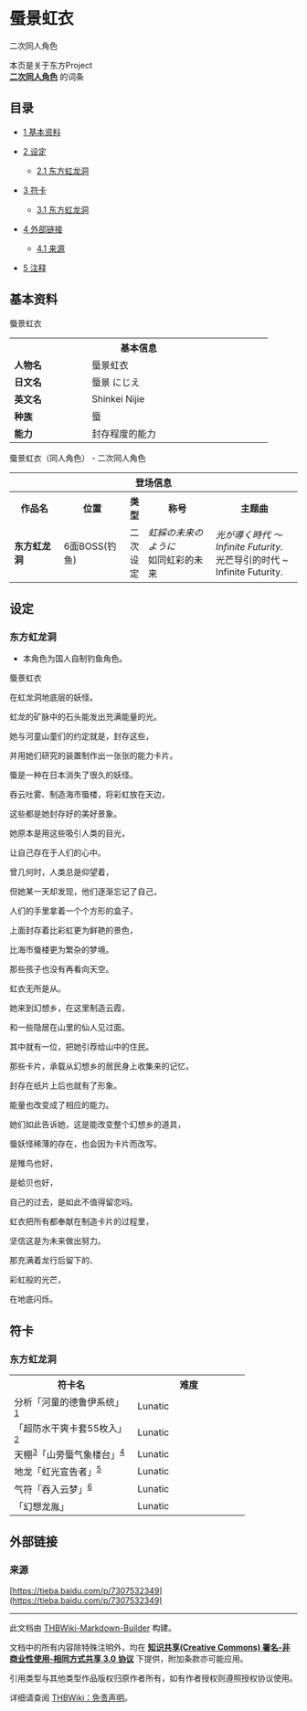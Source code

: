# 蜃景虹衣

<!-- source html: G:\repos\THBWiki-Markdown-Builder\THBWikiMarkdown\Temp\main\b\b6\ns0%3A%E8%9C%83%E6%99%AF%E8%99%B9%E8%A1%A3.html -->

二次同人角色

本页是关于东方Project  
 **[二次同人角色](./二次角色列表.md)** 的词条
## 目录

- [1 基本资料](#基本资料)
- [2 设定](#设定)

  - [2.1 东方虹龙洞](#东方虹龙洞)



- [3 符卡](#符卡)

  - [3.1 东方虹龙洞](#东方虹龙洞_2)



- [4 外部链接](#外部链接)

  - [4.1 来源](#来源)



- [5 注释](#注释)




## 基本资料
[](./文件-蜃景虹衣.png.md)  [](./文件-蜃景虹衣.png.md)蜃景虹衣

<table>
<tbody><tr>
<th colspan="2">基本信息</th>
</tr>
<tr>
<td style="width:120px"><b>人物名</b></td><td style="min-width:300px">蜃景虹衣</td>
</tr><tr><td><b>日文名</b></td><td>蜃景 にじえ</td></tr><tr><td><b>英文名</b></td><td>Shinkei Nijie</td></tr><tr><td><b>种族</b></td><td>蜃</td></tr><tr><td><b>能力</b></td><td>封存程度的能力</td></tr></tbody></table>

蜃景虹衣（同人角色） - 二次同人角色

<table>
<tbody><tr>
<th colspan="5">登场信息</th>
</tr><tr><th><b>作品名</b></th><th><b>位置</b></th><th><b>类型</b></th><th><b>称号</b></th><th><b>主题曲</b></th></tr><tr><td rowspan="1" style="width:120px"><b>东方虹龙洞</b></td><td style="width:130px">6面BOSS(钓鱼)</td><td style="width:15px">二次设定</td><td style="width:180px"><i>虹綵の未来のように</i><br>
如同虹彩的未来</td><td style="width:200px"><i>光が導く時代 ～ Infinite Futurity.</i><br>
光芒导引的时代 ~ Infinite Futurity.</td></tr></tbody></table>


## 设定
### 东方虹龙洞
- 本角色为国人自制钓鱼角色。  


[](./文件-蜃景虹衣钓鱼图.jpg.md)  [](./文件-蜃景虹衣钓鱼图.jpg.md)蜃景虹衣
  
  

在虹龙洞地底层的妖怪。  

虹龙的矿脉中的石头能发出充满能量的光。  

她与河童山童们的约定就是，封存这些，  

并用她们研究的装置制作出一张张的能力卡片。  

  

蜃是一种在日本消失了很久的妖怪。  

吞云吐雾、制造海市蜃楼，将彩虹放在天边，  

这些都是她封存好的美好景象。  

她原本是用这些吸引人类的目光，  

让自己存在于人们的心中。  

  

曾几何时，人类总是仰望着，  

但她某一天却发现，他们逐渐忘记了自己，  

人们的手里拿着一个个方形的盒子，  

上面封存着比彩虹更为鲜艳的景色，  

比海市蜃楼更为繁杂的梦境。  

那些孩子也没有再看向天空。  

  

虹衣无所是从。  

她来到幻想乡，在这里制造云霞，  

和一些隐居在山里的仙人见过面。  

其中就有一位，把她引荐给山中的住民。  

  

那些卡片，承载从幻想乡的居民身上收集来的记忆，  

封存在纸片上后也就有了形象。  

能量也改变成了相应的能力。  

她们如此告诉她，这是能改变整个幻想乡的道具，  

蜃妖怪稀薄的存在，也会因为卡片而改写。  

  

是雉鸟也好，  

是蛤贝也好，  

自己的过去，是如此不值得留恋吗。  

  

虹衣把所有都奉献在制造卡片的过程里，  

坚信这是为未来做出努力。  

  

那充满着龙行后留下的、  

彩虹般的光芒，  

在地底闪烁。  

  

  

## 符卡
### 东方虹龙洞

<table><tbody><tr><th><b>符卡名</b></th><th><b>难度</b></th></tr><tr><td style="width:200px">分析「河童的德鲁伊系统」<sup id="cite_ref-1" class="reference"><a href="#cite_note-1">1</a></sup></td><td style="width:180px">Lunatic</td></tr>
<tr><td style="width:200px">「超防水干爽卡套55枚入」<sup id="cite_ref-2" class="reference"><a href="#cite_note-2">2</a></sup></td><td style="width:180px">Lunatic</td></tr>
<tr><td style="width:200px">天棚<sup id="cite_ref-3" class="reference"><a href="#cite_note-3">3</a></sup>「山旁蜃气象楼台」<sup id="cite_ref-4" class="reference"><a href="#cite_note-4">4</a></sup></td><td style="width:180px">Lunatic</td></tr>
<tr><td style="width:200px">地龙「虹光宣告者」<sup id="cite_ref-5" class="reference"><a href="#cite_note-5">5</a></sup></td><td style="width:180px">Lunatic</td></tr>
<tr><td style="width:200px">气符「吞入云梦」<sup id="cite_ref-6" class="reference"><a href="#cite_note-6">6</a></sup></td><td style="width:180px">Lunatic</td></tr>
<tr><td style="width:200px">「幻想龙胤」</td><td style="width:180px">Lunatic</td></tr></tbody></table>


## 外部链接
### 来源
  
[https://tieba.baidu.com/p/7307532349](https://tieba.baidu.com/p/7307532349)
  


[^cite_note-1]: 捏自《CodeGeass反叛的鲁路修R2》中的机体，其搭载的德鲁伊系统可以精准快速地分析敌方的资料数据。





---

此文档由 [THBWiki-Markdown-Builder](https://github.com/Delsin-Yu/THBWiki-Markdown-Builder) 构建。

文档中的所有内容除特殊注明外，均在 [**知识共享(Creative Commons) 署名-非商业性使用-相同方式共享 3.0 协议**](https://creativecommons.org/licenses/by-sa/3.0/deed.zh-hans) 下提供，附加条款亦可能应用。

引用类型与其他类型作品版权归原作者所有，如有作者授权则遵照授权协议使用。

详细请查阅 [THBWiki：免责声明](https://thbwiki.cc/THBWiki:%E5%85%8D%E8%B4%A3%E5%A3%B0%E6%98%8E)。

